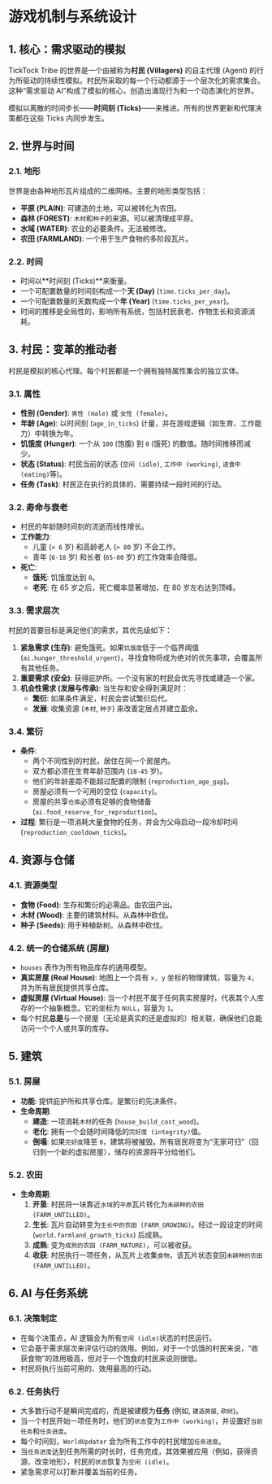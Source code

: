 # 游戏机制与系统设计

## 1. 核心：需求驱动的模拟

TickTock Tribe 的世界是一个由被称为**村民 (Villagers)** 的自主代理 (Agent) 的行为所驱动的持续性模拟。村民所采取的每一个行动都源于一个层次化的需求集合。这种“需求驱动 AI”构成了模拟的核心，创造出涌现行为和一个动态演化的世界。

模拟以离散的时间步长——**时间刻 (Ticks)**——来推进。所有的世界更新和代理决策都在这些 Ticks 内同步发生。

## 2. 世界与时间

### 2.1. 地形

世界是由各种地形瓦片组成的二维网格。主要的地形类型包括：

- **平原 (PLAIN)**: 可建造的土地，可以被转化为农田。
- **森林 (FOREST)**: `木材`和`种子`的来源。可以被清理成平原。
- **水域 (WATER)**: 农业的必要条件。无法被修改。
- **农田 (FARMLAND)**: 一个用于生产食物的多阶段瓦片。

### 2.2. 时间

- 时间以**时间刻 (Ticks)**来衡量。
- 一个可配置数量的时间刻构成一个**天 (Day)** (`time.ticks_per_day`)。
- 一个可配置数量的天数构成一个**年 (Year)** (`time.ticks_per_year`)。
- 时间的推移是全局性的，影响所有系统，包括村民衰老、作物生长和资源消耗。

## 3. 村民：变革的推动者

村民是模拟的核心代理。每个村民都是一个拥有独特属性集合的独立实体。

### 3.1. 属性

- **性别 (Gender)**: `男性 (male)` 或 `女性 (female)`。
- **年龄 (Age)**: 以时间刻 (`age_in_ticks`) 计量，并在游戏逻辑（如生育、工作能力）中转换为年。
- **饥饿度 (Hunger)**: 一个从 `100` (饱腹) 到 `0` (饿死) 的数值。随时间推移而减少。
- **状态 (Status)**: 村民当前的状态 (`空闲 (idle)`, `工作中 (working)`, `进食中 (eating)`等)。
- **任务 (Task)**: 村民正在执行的具体的、需要持续一段时间的行动。

### 3.2. 寿命与衰老

- 村民的年龄随时间刻的流逝而线性增长。
- **工作能力**:
  - 儿童 (`< 6` 岁) 和高龄老人 (`> 80` 岁) 不会工作。
  - 青年 (`6-18` 岁) 和长者 (`65-80` 岁) 的工作效率会降低。
- **死亡**:
  - **饿死**: 饥饿度达到 `0`。
  - **老死**: 在 65 岁之后，死亡概率显著增加，在 80 岁左右达到顶峰。

### 3.3. 需求层次

村民的首要目标是满足他们的需求，其优先级如下：

1.  **紧急需求 (生存)**: 避免饿死。如果`饥饿度`低于一个临界阈值 (`ai.hunger_threshold_urgent`)，寻找食物将成为绝对的优先事项，会覆盖所有其他任务。
2.  **重要需求 (安全)**: 获得庇护所。一个没有家的村民会优先寻找或建造一个家。
3.  **机会性需求 (发展与传承)**: 当生存和安全得到满足时：
    - **繁衍**: 如果条件满足，村民会尝试繁衍后代。
    - **发展**: 收集资源 (`木材`, `种子`) 来改善定居点并建立盈余。

### 3.4. 繁衍

- **条件**:
  - 两个不同性别的村民，居住在同一个房屋内。
  - 双方都必须在生育年龄范围内 (`18-45` 岁)。
  - 他们的年龄差距不能超过配置的限制 (`reproduction_age_gap`)。
  - 房屋必须有一个可用的空位 (`capacity`)。
  - 房屋的共享`仓库`必须有足够的食物储备 (`ai.food_reserve_for_reproduction`)。
- **过程**: 繁衍是一项消耗大量食物的任务，并会为父母启动一段冷却时间 (`reproduction_cooldown_ticks`)。

## 4. 资源与仓储

### 4.1. 资源类型

- **食物 (Food)**: 生存和繁衍的必需品。由农田产出。
- **木材 (Wood)**: 主要的建筑材料。从森林中砍伐。
- **种子 (Seeds)**: 用于种植新树。从森林中砍伐。

### 4.2. 统一的仓储系统 (房屋)

- `houses` 表作为所有物品库存的通用模型。
- **真实房屋 (Real House)**: 地图上一个具有 `x, y` 坐标的物理建筑，容量为 `4`，并为所有居民提供共享仓库。
- **虚拟房屋 (Virtual House)**: 当一个村民不属于任何真实房屋时，代表其个人库存的一个抽象概念。它的坐标为 `NULL`，容量为 `1`。
- 每个村民**总是**与一个房屋（无论是真实的还是虚拟的）相关联，确保他们总能访问一个个人或共享的库存。

## 5. 建筑

### 5.1. 房屋

- **功能**: 提供庇护所和共享仓库。是繁衍的先决条件。
- **生命周期**:
  - **建造**: 一项消耗`木材`的任务 (`house_build_cost_wood`)。
  - **老化**: 拥有一个会随时间降低的`完好度 (integrity)`值。
  - **倒塌**: 如果`完好度`降至 `0`，建筑将被摧毁。所有居民将变为“无家可归”（回归到一个新的虚拟房屋），储存的资源将平分给他们。

### 5.2. 农田

- **生命周期**:
  1.  **开垦**: 村民将一块靠近`水域`的`平原`瓦片转化为`未耕种的农田 (FARM_UNTILLED)`。
  2.  **生长**: 瓦片自动转变为`生长中的农田 (FARM_GROWING)`。经过一段设定的时间 (`world.farmland_growth_ticks`) 后成熟。
  3.  **成熟**: 变为`成熟的农田 (FARM_MATURE)`，可以被收获。
  4.  **收获**: 村民执行一项任务，从瓦片上收集`食物`，该瓦片状态变回`未耕种的农田 (FARM_UNTILLED)`。

## 6. AI 与任务系统

### 6.1. 决策制定

- 在每个决策点，AI 逻辑会为所有`空闲 (idle)`状态的村民运行。
- 它会基于需求层次来评估行动的效用。例如，对于一个饥饿的村民来说，“收获食物”的效用极高，但对于一个饱食的村民来说则很低。
- 村民将执行当前可用的、效用最高的行动。

### 6.2. 任务执行

- 大多数行动不是瞬间完成的，而是被建模为**任务** (例如, `建造房屋`, `砍树`)。
- 当一个村民开始一项任务时，他们的`状态`变为`工作中 (working)`，并设置好`当前任务`和`任务进度`。
- 每个时间刻，`WorldUpdater` 会为所有工作中的村民增加`任务进度`。
- 当`任务进度`达到任务所需的时长时，任务完成，其效果被应用（例如，获得资源、改变地形），村民的`状态`恢复为`空闲 (idle)`。
- 紧急需求可以打断并覆盖当前的任务。
